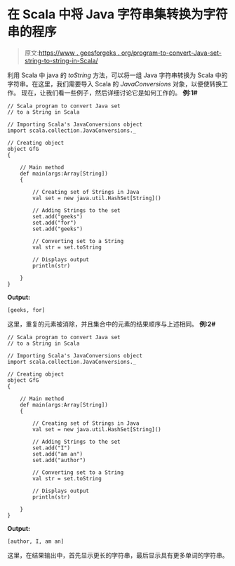# 在 Scala 中将 Java 字符串集转换为字符串的程序

> 原文:[https://www . geesforgeks . org/program-to-convert-Java-set-string-to-string-in-Scala/](https://www.geeksforgeeks.org/program-to-convert-java-set-of-strings-to-a-string-in-scala/)

利用 Scala 中 java 的 *toString* 方法，可以将一组 Java 字符串转换为 Scala 中的字符串。在这里，我们需要导入 Scala 的 *JavaConversions* 对象，以便使转换工作。
现在，让我们看一些例子，然后详细讨论它是如何工作的。
**例:1#**

```
// Scala program to convert Java set 
// to a String in Scala

// Importing Scala's JavaConversions object
import scala.collection.JavaConversions._

// Creating object
object GfG
{ 

    // Main method
    def main(args:Array[String])
    {

        // Creating set of Strings in Java
        val set = new java.util.HashSet[String]()

        // Adding Strings to the set
        set.add("geeks")
        set.add("for")
        set.add("geeks")

        // Converting set to a String
        val str = set.toString

        // Displays output
        println(str)

    }
}
```

**Output:**

```
[geeks, for]

```

这里，重复的元素被消除，并且集合中的元素的结果顺序与上述相同。
**例:2#**

```
// Scala program to convert Java set 
// to a String in Scala

// Importing Scala's JavaConversions object
import scala.collection.JavaConversions._

// Creating object
object GfG
{ 

    // Main method
    def main(args:Array[String])
    {

        // Creating set of Strings in Java
        val set = new java.util.HashSet[String]()

        // Adding Strings to the set
        set.add("I")
        set.add("am an")
        set.add("author")

        // Converting set to a String
        val str = set.toString

        // Displays output
        println(str)

    }
}
```

**Output:**

```
[author, I, am an]

```

这里，在结果输出中，首先显示更长的字符串，最后显示具有更多单词的字符串。